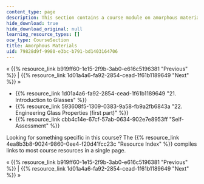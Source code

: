 ```yaml
---
content_type: page
description: This section contains a course module on amorphous materials.
hide_download: true
hide_download_original: null
learning_resource_types: []
ocw_type: CourseSection
title: Amorphous Materials
uid: 79828d9f-9980-e3bc-b791-bd1403164706
---
```


« {{% resource_link b919ff60-1e15-2f9b-3ab0-e616c5196381 "Previous" %}} | {{% resource_link 1d01a4a6-fa92-2854-cead-1f61b1189649 "Next" %}} »

*   {{% resource_link 1d01a4a6-fa92-2854-cead-1f61b1189649 "21\. Introduction to Glasses" %}}
*   {{% resource_link 593608f5-1309-0383-9a58-fb9a2fb6843a "22\. Engineering Glass Properties (first part)" %}}
*   {{% resource_link cbb4c14e-67cf-57ab-0634-902e7e8953ff "Self-Assessment" %}}

Looking for something specific in this course? The {{% resource_link 4ea8b3b8-9024-9860-0ee4-f20d41fcc23c "Resource Index" %}} compiles links to most course resources in a single page.

« {{% resource_link b919ff60-1e15-2f9b-3ab0-e616c5196381 "Previous" %}} | {{% resource_link 1d01a4a6-fa92-2854-cead-1f61b1189649 "Next" %}} »